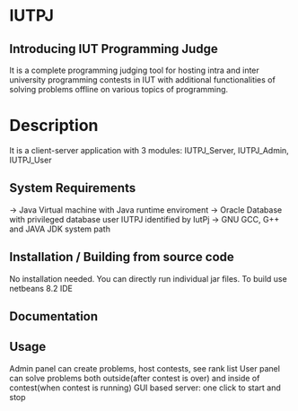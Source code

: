 # IUTPJ
## Introducing IUT Programming Judge
It is a complete programming judging tool for hosting intra and inter university programming contests in IUT with additional functionalities of solving problems offline on various topics of programming.

# Description
It is a client-server application with 3 modules: IUTPJ_Server, IUTPJ_Admin, IUTPJ_User

## System Requirements
-> Java Virtual machine with Java runtime enviroment
-> Oracle Database with privileged database user IUTPJ identified by IutPj
-> GNU GCC, G++ and JAVA JDK system path

## Installation / Building from source code
No installation needed. You can directly run individual jar files.
To build use netbeans 8.2 IDE

## Documentation


## Usage
Admin panel can create problems, host contests, see rank list
User panel can solve problems both outside(after contest is over) and inside of contest(when contest is running)
GUI based server: one click to start and stop




